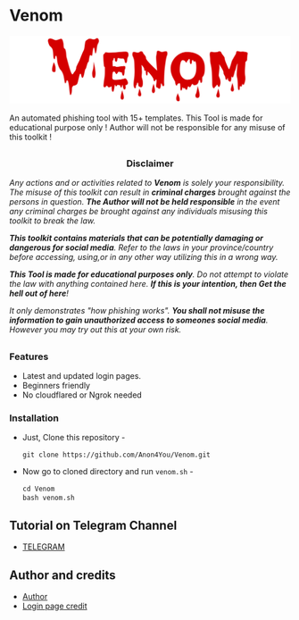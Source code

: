 # Venom

<p align="center">
  <img src="img/venom.png">
</p>

An automated phishing tool with 15+ templates. This Tool is made for educational purpose only ! Author will not be responsible for any misuse of this toolkit !
##
<h3><p align="center">Disclaimer</p></h3>

<i>Any actions and or activities related to <b>Venom</b> is solely your responsibility. The misuse of this toolkit can result in <b>criminal charges</b> brought against the persons in question. <b>The Author will not be held responsible</b> in the event any criminal charges be brought against any individuals misusing this toolkit to break the law.

<b>This toolkit contains materials that can be potentially damaging or dangerous for social media</b>. Refer to the laws in your province/country before accessing, using,or in any other way utilizing this in a wrong way.

<b>This Tool is made for educational purposes only</b>. Do not attempt to violate the law with anything contained here. <b>If this is your intention, then Get the hell out of here</b>!

It only demonstrates "how phishing works". <b>You shall not misuse the information to gain unauthorized access to someones social media</b>. However you may try out this at your own risk.</i>
##
### Features

- Latest and updated login pages.
- Beginners friendly
- No cloudflared or Ngrok needed

### Installation

- Just, Clone this repository -
  ```
  git clone https://github.com/Anon4You/Venom.git
  ```

- Now go to cloned directory and run `venom.sh` -
  ```
  cd Venom
  bash venom.sh
  ```
## Tutorial on Telegram Channel 
* [TELEGRAM](https://t.me/nullxvoid)

## Author and credits
* [Author](https://github.com/Anon4You)
* [Login page credit](https://github.com/Anon4You/Venom/blob/main/img/Credit.md)
